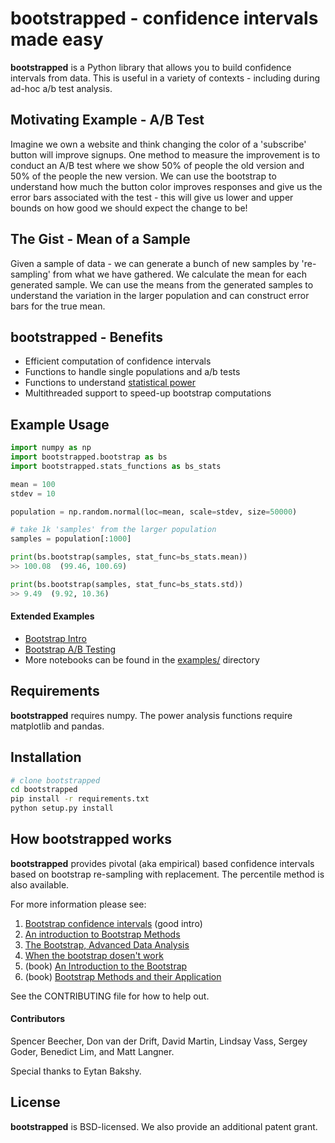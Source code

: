 # bootstrapped - confidence intervals made easy

**bootstrapped** is a Python library that allows you to build confidence intervals from data. This is useful in a variety of contexts - including during ad-hoc a/b test analysis.

## Motivating Example - A/B Test
Imagine we own a website and think changing the color of a 'subscribe' button will improve signups. One method to measure the improvement is to conduct an A/B test where we show 50% of people the old version and 50% of the people the new version. We can use the bootstrap to understand how much the button color improves responses and give us the error bars associated with the test - this will give us lower and upper bounds on how good we should expect the change to be!

## The Gist - Mean of a Sample
Given a sample of data - we can generate a bunch of new samples by 're-sampling' from what we have gathered. We calculate the mean for each generated sample. We can use the means from the generated samples to understand the variation in the larger population and can construct error bars for the true mean.

## bootstrapped - Benefits
 * Efficient computation of confidence intervals
 * Functions to handle single populations and a/b tests
 * Functions to understand [statistical power](https://en.wikipedia.org/wiki/Statistical_power) 
 * Multithreaded support to speed-up bootstrap computations

## Example Usage
```python
import numpy as np
import bootstrapped.bootstrap as bs
import bootstrapped.stats_functions as bs_stats

mean = 100
stdev = 10

population = np.random.normal(loc=mean, scale=stdev, size=50000)

# take 1k 'samples' from the larger population
samples = population[:1000]

print(bs.bootstrap(samples, stat_func=bs_stats.mean))
>> 100.08  (99.46, 100.69)

print(bs.bootstrap(samples, stat_func=bs_stats.std))
>> 9.49  (9.92, 10.36)
```
#### Extended Examples
* [Bootstrap Intro](https://github.com/facebookincubator/bootstrapped/blob/master/examples/bootstrap_intro.ipynb)
* [Bootstrap A/B Testing](https://github.com/facebookincubator/bootstrapped/blob/master/examples/bootstrap_ab_testing.ipynb)
* More notebooks can be found in the [examples/](https://github.com/facebookincubator/bootstrapped/tree/master/examples) directory 

## Requirements
**bootstrapped** requires numpy. The power analysis functions require matplotlib and pandas. 

## Installation
```bash
# clone bootstrapped 
cd bootstrapped 
pip install -r requirements.txt 
python setup.py install
```

## How bootstrapped works
**bootstrapped** provides pivotal (aka empirical) based confidence intervals based on bootstrap re-sampling with replacement. The percentile method is also available.

For more information please see:

1. [Bootstrap confidence intervals](https://ocw.mit.edu/courses/mathematics/18-05-introduction-to-probability-and-statistics-spring-2014/readings/MIT18_05S14_Reading24.pdf) (good intro)
2. [An introduction to Bootstrap Methods](http://www.stat-athens.aueb.gr/~karlis/lefkada/boot.pdf)
3. [The Bootstrap, Advanced Data Analysis](http://www.stat.cmu.edu/~cshalizi/402/lectures/08-bootstrap/lecture-08.pdf)
4. [When the bootstrap dosen't work](http://notstatschat.tumblr.com/post/156650638586/when-the-bootstrap-doesnt-work)
5. (book) [An Introduction to the Bootstrap](https://www.amazon.com/Introduction-Bootstrap-Monographs-Statistics-Probability/dp/0412042312/)
6. (book) [Bootstrap Methods and their Application](https://www.amazon.com/Bootstrap-Application-Statistical-Probabilistic-Mathematics-ebook/dp/B00D2WQ02U/)

See the CONTRIBUTING file for how to help out.

#### Contributors
Spencer Beecher, Don van der Drift, David Martin, Lindsay Vass, Sergey Goder, Benedict Lim, and Matt Langner.

Special thanks to Eytan Bakshy.

## License
**bootstrapped** is BSD-licensed. We also provide an additional patent grant.
